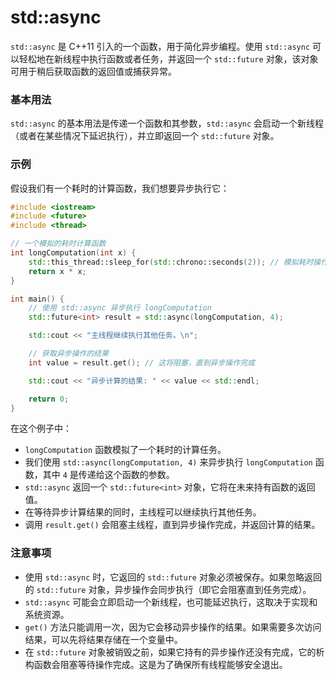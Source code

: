 # std::async

`std::async` 是 C++11 引入的一个函数，用于简化异步编程。使用 `std::async` 可以轻松地在新线程中执行函数或者任务，并返回一个 `std::future` 对象，该对象可用于稍后获取函数的返回值或捕获异常。

### 基本用法

`std::async` 的基本用法是传递一个函数和其参数，`std::async` 会启动一个新线程（或者在某些情况下延迟执行），并立即返回一个 `std::future` 对象。

### 示例

假设我们有一个耗时的计算函数，我们想要异步执行它：

```cpp
#include <iostream>
#include <future>
#include <thread>

// 一个模拟的耗时计算函数
int longComputation(int x) {
    std::this_thread::sleep_for(std::chrono::seconds(2)); // 模拟耗时操作
    return x * x;
}

int main() {
    // 使用 std::async 异步执行 longComputation
    std::future<int> result = std::async(longComputation, 4);

    std::cout << "主线程继续执行其他任务。\n";

    // 获取异步操作的结果
    int value = result.get(); // 这将阻塞，直到异步操作完成

    std::cout << "异步计算的结果: " << value << std::endl;

    return 0;
}
```

在这个例子中：

- `longComputation` 函数模拟了一个耗时的计算任务。
- 我们使用 `std::async(longComputation, 4)` 来异步执行 `longComputation` 函数，其中 `4` 是传递给这个函数的参数。
- `std::async` 返回一个 `std::future<int>` 对象，它将在未来持有函数的返回值。
- 在等待异步计算结果的同时，主线程可以继续执行其他任务。
- 调用 `result.get()` 会阻塞主线程，直到异步操作完成，并返回计算的结果。

### 注意事项

- 使用 `std::async` 时，它返回的 `std::future` 对象必须被保存。如果忽略返回的 `std::future` 对象，异步操作会同步执行（即它会阻塞直到任务完成）。
- `std::async` 可能会立即启动一个新线程，也可能延迟执行，这取决于实现和系统资源。
- `get()` 方法只能调用一次，因为它会移动异步操作的结果。如果需要多次访问结果，可以先将结果存储在一个变量中。
- 在 `std::future` 对象被销毁之前，如果它持有的异步操作还没有完成，它的析构函数会阻塞等待操作完成。这是为了确保所有线程能够安全退出。


